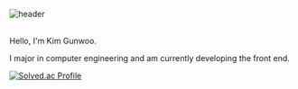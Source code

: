 ![header](https://capsule-render.vercel.app/api?type=Shark&color=auto&height=300&section=header&text=Geonu's%20Github&fontSize=90)

</br>
Hello, I'm Kim Gunwoo. 

I major in computer engineering and am currently developing the front end.


[![Solved.ac Profile](http://mazassumnida.wtf/api/v2/generate_badge?boj=kgu0515)](https://solved.ac/kgu0515/)
